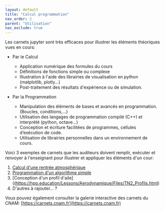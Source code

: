 ```yaml
---
layout: default
title: "Calcul programmation"
nav_order: 2
parent: "Utilisation"
nav_exclude: true
---
```


Les carnets jupyter sont très efficaces pour illustrer les éléments théoriques
vues en cours:

- Par le Calcul
    * Application numérique des formules du cours
    * Définitions de fonctions simple ou complexe
    * Illustration à l'aide des librairies de visualisation en python (matplotlib,
      plotly...)
    * Post-traitement des résultats d'expérience ou de simulation.

- Par la Programmation
    * Manipulation des éléments de bases et avancés en programmation. (Boucles,
      conditions,...)
    * Utilisation des langages de programmation compilé (C++) et interprété (python, octave...)
    * Conception et écriture facilitées de programmes,  cellules d’exécution de code.
    * Utilisation de librairies personnelles dans un environnement de cours.


Voici 3 exemples de carnets que les auditeurs doivent remplir, exécuter et
renvoyer à l'enseignant pour illustrer et appliquer les éléments d'un cour:

1. [Calcul d'une rentrée atmosphérique](https://hpp.education/Lessons/MecaSpace/Files/MecaSpace_Rentree.html)
2. [Programmation d'un algorithme simple](https://hpp.education/Lessons/Python/Files/TP1-Langton.html)
3. [Conception d'un profil d'aile]((https://hpp.education/Lessons/Aerodynamique/Files/TN2_Profils.html)
4. D'autres à rajouter... ?

Vous pouvez également consulter la galerie interactive des carnets du CNAM:
[https://carnets.cnam.fr](https://carnets.cnam.fr)
